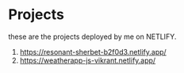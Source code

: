# Projects
these are the projects deployed by me on NETLIFY.

1) https://resonant-sherbet-b2f0d3.netlify.app/
2) https://weatherapp-js-vikrant.netlify.app/
